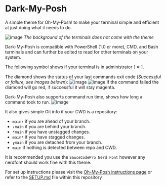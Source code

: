 # Dark-My-Posh
A simple theme for Oh-My-Posh! to make your terminal simple and efficient at just doing what it needs to do.

![image](https://github.com/user-attachments/assets/2de8cb7e-16b6-470e-a4f6-0dad430de486)
*The background of the terminals does not come with the theme*

Dark-My-Posh is compatible with PowerShell (1.0 or more), CMD, and Bash terminals and can further be edited to read for other terminals on your system.

The following symbol shows if your terminal is in administrator [ ⛯ ].

The diamond shows the status of your last commands exit code (*Successful or failure, see images belown*):
![image](https://github.com/user-attachments/assets/1f1ed2c3-e179-4916-bf5a-b9e3ecd5ac98)
![image](https://github.com/user-attachments/assets/dbf687eb-c310-4f46-bd6b-06315d5264d0)
If the command failed the diamond will go red, if successful it will stay magenta.

Dark-My-Posh also supports command run time, shows how long a command took to run. 
![image](https://github.com/user-attachments/assets/22d4d427-230e-4736-93e2-d8b16e919640)

It also gives simple Git info if your CWD is a repository:
- `main⇡` if you are ahead of your branch.
- `⇣main` if you are behind your branch.
- `*main` if you have unstagged changes.
- `main*` if you have stagged changes.
- `┎main` if you are detached from your branch.
- `main` if nothing is detected between repo and CWD.

It is recommended you use the `SauceCodePro Nerd Font` however any nerdfont should work fine with this theme.

For set up instructions please visit the [Oh-My-Posh instructions page](https://ohmyposh.dev/docs/installation/prompt) or refer to the [SETUP.md](https://github.com/Exator921/Dark-My-Posh/blob/main/SETUP.md) file within this repository
